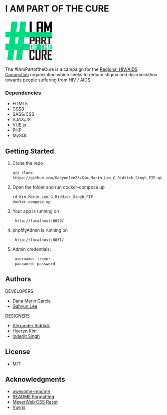# I AM PART OF THE CURE
![OurLogoImage](images/readMe-logo.png "Logo")


The #IAmPartoftheCure is a campaign for the [Regional HIV/AIDS Connection](https://hivaidsconnection.ca/) organization which seeks to reduce stigma and discrimination towards people suffering from HIV / AIDS. 

### Dependencies

* HTML5
* CSS3
* SASS/CSS
* AJAX/JS
* VUE.js
* PHP
* MySQL

## Getting Started
1. Clone the repo
   ```
   git clone https://github.com/Gahyunlee23/Kim_Marin_Lee_G_Riddick_Singh_FIP.git
   ```

3. Open the folder and run docker-compose up
   ```
   cd Kim_Marin_Lee_G_Riddick_Singh_FIP
   docker-compose up
   ```
4. Your app is running on
   ```
    http://localhost:8020/ 
   ```
5. phpMyAdmin is running on
   ```
    http://localhost:8031/ 
   ```
6. Admin credentials:
   ```
    username: trevor
    password: password
   ```

## Authors

DEVELOPERS
* [Dana Marin Garcia](https://github.com/danamaring)
* [Gahyun Lee](https://github.com/Gahyunlee23)

DESIGNERS
* [Alexander Riddick](https://github.com/ariddick117)
* [Hyeryn Kim](https://github.com/hrk9501)
* [Inderjit Singh](https://github.com/inderjitsinghsaini)

## License
* MIT

## Acknowledgments

* [awesome-readme](https://github.com/matiassingers/awesome-readme)
* [README Formatting](https://guides.github.com/features/mastering-markdown/)
* [MeyerWeb CSS Reset](https://meyerweb.com/eric/tools/css/reset/)
* [Vue.js](https://vuejs.org/)
